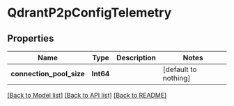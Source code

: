 # QdrantP2pConfigTelemetry


## Properties
Name | Type | Description | Notes
------------ | ------------- | ------------- | -------------
**connection_pool_size** | **Int64** |  | [default to nothing]


[[Back to Model list]](../README.md#models) [[Back to API list]](../README.md#api-endpoints) [[Back to README]](../README.md)


